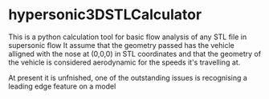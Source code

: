 # hypersonic3DSTLCalculator

This is a python calculation tool for basic flow analysis of any STL file in supersonic flow
It assume that the geometry passed has the vehicle alligned with the nose at (0,0,0) in STL coordinates and that
the geometry of the vehicle is considered aerodynamic for the speeds it's travelling at.


At present it is unfnished, one of the outstanding issues is recognising a leading edge feature on a model
